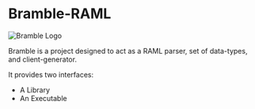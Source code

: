 # Bramble-RAML

![Bramble Logo](http://i.imgur.com/OCi0Qsj.png)

Bramble is a project designed to act as a RAML parser, set of data-types, and client-generator.

It provides two interfaces:

* A Library
* An Executable

